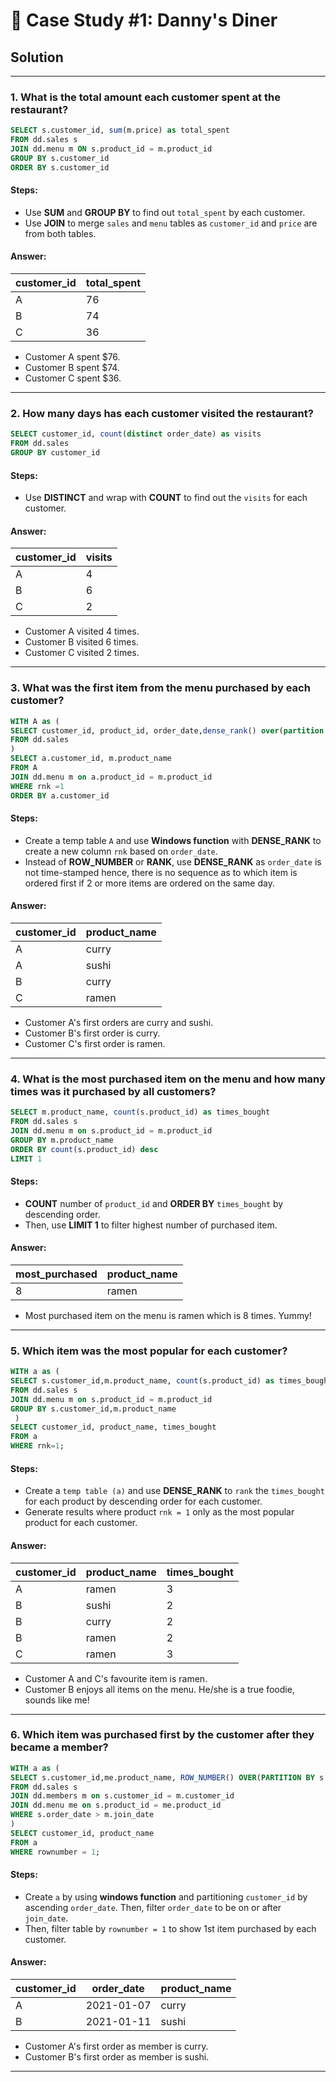 # 🍜 Case Study #1: Danny's Diner

## Solution



***

### 1. What is the total amount each customer spent at the restaurant?

````sql
SELECT s.customer_id, sum(m.price) as total_spent
FROM dd.sales s
JOIN dd.menu m ON s.product_id = m.product_id
GROUP BY s.customer_id
ORDER BY s.customer_id
````

#### Steps:
- Use **SUM** and **GROUP BY** to find out ```total_spent```  by each customer.
- Use **JOIN** to merge ```sales``` and ```menu``` tables as ```customer_id``` and ```price``` are from both tables.


#### Answer:
| customer_id | total_spent |
| ----------- | ----------- |
| A           | 76          |
| B           | 74          |
| C           | 36          |

- Customer A spent $76.
- Customer B spent $74.
- Customer C spent $36.

***
### 2. How many days has each customer visited the restaurant?

````sql
SELECT customer_id, count(distinct order_date) as visits
FROM dd.sales
GROUP BY customer_id
````

#### Steps:
- Use **DISTINCT** and wrap with **COUNT** to find out the ```visits``` for each customer.

#### Answer:
| customer_id | visits |
| ----------- | ----------- |
| A           | 4          |
| B           | 6          |
| C           | 2          |

- Customer A visited 4 times.
- Customer B visited 6 times.
- Customer C visited 2 times.

***
### 3. What was the first item from the menu purchased by each customer?

````sql
WITH A as (
SELECT customer_id, product_id, order_date,dense_rank() over(partition by customer_id order by order_date) as rnk
FROM dd.sales
)
SELECT a.customer_id, m.product_name
FROM A
JOIN dd.menu m on a.product_id = m.product_id
WHERE rnk =1
ORDER BY a.customer_id
````

#### Steps:
- Create a temp table ```A``` and use **Windows function** with **DENSE_RANK** to create a new column ```rnk``` based on ```order_date```.
- Instead of **ROW_NUMBER** or **RANK**, use **DENSE_RANK** as ```order_date``` is not time-stamped hence, there is no sequence as to which item is ordered first if 2 or more items are ordered on the same day.

#### Answer:
| customer_id | product_name | 
| ----------- | ----------- |
| A           | curry        | 
| A           | sushi        | 
| B           | curry        | 
| C           | ramen        |

- Customer A's first orders are curry and sushi.
- Customer B's first order is curry.
- Customer C's first order is ramen.

***
### 4. What is the most purchased item on the menu and how many times was it purchased by all customers?

````sql
SELECT m.product_name, count(s.product_id) as times_bought
FROM dd.sales s
JOIN dd.menu m on s.product_id = m.product_id
GROUP BY m.product_name 
ORDER BY count(s.product_id) desc
LIMIT 1
````

#### Steps:
- **COUNT** number of ```product_id``` and **ORDER BY** ```times_bought``` by descending order. 
- Then, use **LIMIT 1** to filter highest number of purchased item.

#### Answer:
| most_purchased | product_name | 
| ----------- | ----------- |
| 8       | ramen |


- Most purchased item on the menu is ramen which is 8 times. Yummy!

***
### 5. Which item was the most popular for each customer?

````sql
WITH a as (
SELECT s.customer_id,m.product_name, count(s.product_id) as times_bought, dense_rank() over(partition by customer_id order by count(s.product_id) desc) as rnk
FROM dd.sales s
JOIN dd.menu m on s.product_id = m.product_id
GROUP BY s.customer_id,m.product_name
 )
SELECT customer_id, product_name, times_bought
FROM a
WHERE rnk=1;
````

#### Steps:
- Create a ```temp table (a)``` and use **DENSE_RANK** to ```rank``` the ```times_bought``` for each product by descending order for each customer.
- Generate results where product ```rnk = 1``` only as the most popular product for each customer.

#### Answer:
| customer_id | product_name | times_bought |
| ----------- | ---------- |------------  |
| A           | ramen        |  3   |
| B           | sushi        |  2   |
| B           | curry        |  2   |
| B           | ramen        |  2   |
| C           | ramen        |  3   |

- Customer A and C's favourite item is ramen.
- Customer B enjoys all items on the menu. He/she is a true foodie, sounds like me!

***
### 6. Which item was purchased first by the customer after they became a member?

````sql
WITH a as (
SELECT s.customer_id,me.product_name, ROW_NUMBER() OVER(PARTITION BY s.customer_id ORDER BY s.order_date) as rownumber
FROM dd.sales s
JOIN dd.members m on s.customer_id = m.customer_id
JOIN dd.menu me on s.product_id = me.product_id
WHERE s.order_date > m.join_date
)
SELECT customer_id, product_name
FROM a
WHERE rownumber = 1;
````

#### Steps:
- Create ```a``` by using **windows function** and partitioning ```customer_id``` by ascending ```order_date```. Then, filter ```order_date``` to be on or after ```join_date```.
- Then, filter table by ```rownumber = 1``` to show 1st item purchased by each customer.

#### Answer:
| customer_id | order_date  | product_name |
| ----------- | ---------- |----------  |
| A           | 2021-01-07 | curry        |
| B           | 2021-01-11 | sushi        |

- Customer A's first order as member is curry.
- Customer B's first order as member is sushi.

***
